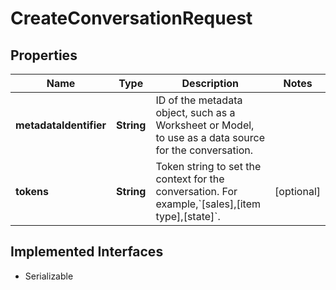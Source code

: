 

# CreateConversationRequest


## Properties

| Name | Type | Description | Notes |
|------------ | ------------- | ------------- | -------------|
|**metadataIdentifier** | **String** | ID of the metadata object, such as a Worksheet or Model, to use as a data source for the conversation. |  |
|**tokens** | **String** | Token string to set the context for the conversation. For example,&#x60;[sales],[item type],[state]&#x60;. |  [optional] |


## Implemented Interfaces

* Serializable


